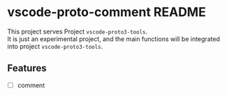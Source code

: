 # vscode-proto-comment README

This project serves Project `vscode-proto3-tools`.  
It is just an experimental project, and the main functions will be integrated into project `vscode-proto3-tools`.

## Features

- [ ] comment
